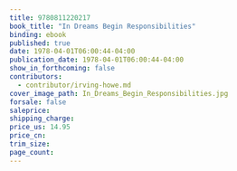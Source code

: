 ```yaml
---
title: 9780811220217
book_title: "In Dreams Begin Responsibilities"
binding: ebook
published: true
date: 1978-04-01T06:00:44-04:00
publication_date: 1978-04-01T06:00:44-04:00
show_in_forthcoming: false
contributors:
  - contributor/irving-howe.md
cover_image_path: In_Dreams_Begin_Responsibilities.jpg
forsale: false
saleprice:
shipping_charge:
price_us: 14.95
price_cn:
trim_size:
page_count:
---
```



